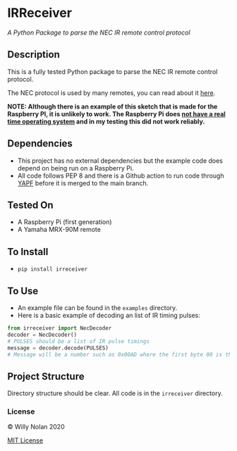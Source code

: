 # IRReceiver
*A Python Package to parse the NEC IR remote control protocol*

## Description
This is a fully tested Python package to parse the NEC IR remote control protocol.

The NEC protocol is used by many remotes, you can read about it [here](https://www.sbprojects.net/knowledge/ir/nec.php).

**NOTE: Although there is an example of this sketch that is made for the Raspberry PI, it is unlikely to work. 
The Raspberry Pi does [not have a real time operating system](https://www.socallinuxexpo.org/sites/default/files/presentations/Steven_Doran_SCALE_13x.pdf)
and in my testing this did not work reliably.**

## Dependencies
- This project has no external dependencies but the example code does depend on being run on a Raspberry Pi.
- All code follows PEP 8 and there is a Github action to run code through [YAPF](https://github.com/google/yapf) before it is merged to the main branch.

## Tested On
- A Raspberry Pi (first generation)
- A Yamaha MRX-90M remote

## To Install
- `pip install irreceiver`


## To Use
- An example file can be found in the `examples` directory.
- Here is a basic example of decoding an list of IR timing pulses:
```python
from irreceiver import NecDecoder
decoder = NecDecoder()
# PULSES should be a list of IR pulse timings
message = decoder.decode(PULSES)
# Message will be a number such as 0x00AD where the first byte 00 is the address and the second byte AD is the command 
```

## Project Structure
Directory structure should be clear. All code is in the `irreceiver` directory.


### License

:copyright: Willy Nolan 2020

[MIT License](http://en.wikipedia.org/wiki/MIT_License)
